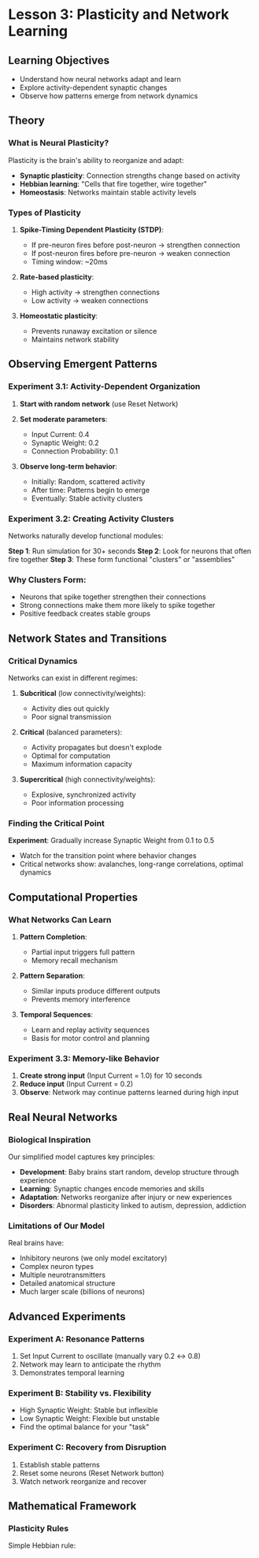 # Lesson 3: Plasticity and Network Learning

## Learning Objectives
- Understand how neural networks adapt and learn
- Explore activity-dependent synaptic changes
- Observe how patterns emerge from network dynamics

## Theory

### What is Neural Plasticity?
Plasticity is the brain's ability to reorganize and adapt:
- **Synaptic plasticity**: Connection strengths change based on activity
- **Hebbian learning**: "Cells that fire together, wire together"
- **Homeostasis**: Networks maintain stable activity levels

### Types of Plasticity

1. **Spike-Timing Dependent Plasticity (STDP)**:
   - If pre-neuron fires before post-neuron → strengthen connection
   - If post-neuron fires before pre-neuron → weaken connection
   - Timing window: ~20ms

2. **Rate-based plasticity**:
   - High activity → strengthen connections
   - Low activity → weaken connections

3. **Homeostatic plasticity**:
   - Prevents runaway excitation or silence
   - Maintains network stability

## Observing Emergent Patterns

### Experiment 3.1: Activity-Dependent Organization
1. **Start with random network** (use Reset Network)
2. **Set moderate parameters**:
   - Input Current: 0.4
   - Synaptic Weight: 0.2
   - Connection Probability: 0.1

3. **Observe long-term behavior**:
   - Initially: Random, scattered activity
   - After time: Patterns begin to emerge
   - Eventually: Stable activity clusters

### Experiment 3.2: Creating Activity Clusters
Networks naturally develop functional modules:

**Step 1**: Run simulation for 30+ seconds
**Step 2**: Look for neurons that often fire together
**Step 3**: These form functional "clusters" or "assemblies"

### Why Clusters Form:
- Neurons that spike together strengthen their connections
- Strong connections make them more likely to spike together
- Positive feedback creates stable groups

## Network States and Transitions

### Critical Dynamics
Networks can exist in different regimes:

1. **Subcritical** (low connectivity/weights):
   - Activity dies out quickly
   - Poor signal transmission

2. **Critical** (balanced parameters):
   - Activity propagates but doesn't explode
   - Optimal for computation
   - Maximum information capacity

3. **Supercritical** (high connectivity/weights):
   - Explosive, synchronized activity
   - Poor information processing

### Finding the Critical Point
**Experiment**: Gradually increase Synaptic Weight from 0.1 to 0.5
- Watch for the transition point where behavior changes
- Critical networks show: avalanches, long-range correlations, optimal dynamics

## Computational Properties

### What Networks Can Learn

1. **Pattern Completion**:
   - Partial input triggers full pattern
   - Memory recall mechanism

2. **Pattern Separation**:
   - Similar inputs produce different outputs
   - Prevents memory interference

3. **Temporal Sequences**:
   - Learn and replay activity sequences
   - Basis for motor control and planning

### Experiment 3.3: Memory-like Behavior
1. **Create strong input** (Input Current = 1.0) for 10 seconds
2. **Reduce input** (Input Current = 0.2)
3. **Observe**: Network may continue patterns learned during high input

## Real Neural Networks

### Biological Inspiration
Our simplified model captures key principles:

- **Development**: Baby brains start random, develop structure through experience
- **Learning**: Synaptic changes encode memories and skills
- **Adaptation**: Networks reorganize after injury or new experiences
- **Disorders**: Abnormal plasticity linked to autism, depression, addiction

### Limitations of Our Model
Real brains have:
- Inhibitory neurons (we only model excitatory)
- Complex neuron types
- Multiple neurotransmitters
- Detailed anatomical structure
- Much larger scale (billions of neurons)

## Advanced Experiments

### Experiment A: Resonance Patterns
1. Set Input Current to oscillate (manually vary 0.2 ↔ 0.8)
2. Network may learn to anticipate the rhythm
3. Demonstrates temporal learning

### Experiment B: Stability vs. Flexibility
- High Synaptic Weight: Stable but inflexible
- Low Synaptic Weight: Flexible but unstable
- Find the optimal balance for your "task"

### Experiment C: Recovery from Disruption
1. Establish stable patterns
2. Reset some neurons (Reset Network button)
3. Watch network reorganize and recover

## Mathematical Framework

### Plasticity Rules
Simple Hebbian rule:
